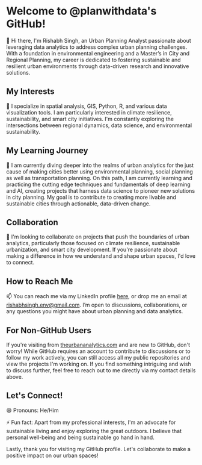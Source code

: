 # Welcome to @planwithdata's GitHub!

👋 Hi there, I'm Rishabh Singh, an Urban Planning Analyst passionate about leveraging data analytics to address complex urban planning challenges. With a foundation in environmental engineering and a Master’s in City and Regional Planning, my career is dedicated to fostering sustainable and resilient urban environments through data-driven research and innovative solutions.

## My Interests
👀 I specialize in spatial analysis, GIS, Python, R, and various data visualization tools. I am particularly interested in climate resilience, sustainability, and smart city initiatives. I'm constantly exploring the intersections between regional dynamics, data science, and environmental sustainability.

## My Learning Journey
🌱 I am currently diving deeper into the realms of urban analytics for the just cause of making cities better using environmental planning, social planning as well as transportation planning. On this path, I am currently learning and practicing the cutting edge techniques and fundamentals of deep learning and AI, creating projects that harness data science to pioneer new solutions in city planning. My goal is to contribute to creating more livable and sustainable cities through actionable, data-driven change.

## Collaboration
💞️ I'm looking to collaborate on projects that push the boundaries of urban analytics, particularly those focused on climate resilience, sustainable urbanization, and smart city development. If you're passionate about making a difference in how we understand and shape urban spaces, I'd love to connect.

## How to Reach Me
📫 You can reach me via my LinkedIn profile [here](www.linkedin.com/in/rishabhsingh9512), or drop me an email at rishabhsingh.env@gmail.com. I’m open to discussions, collaborations, or any questions you might have about urban planning and data analytics.

## For Non-GitHub Users
If you're visiting from [theurbananalytics.com](https://theurbananalytics.com) and are new to GitHub, don't worry! While GitHub requires an account to contribute to discussions or to follow my work actively, you can still access all my public repositories and view the projects I'm working on. If you find something intriguing and wish to discuss further, feel free to reach out to me directly via my contact details above.

## Let's Connect!
😄 Pronouns: He/Him

⚡ Fun fact: Apart from my professional interests, I'm an advocate for sustainable living and enjoy exploring the great outdoors. I believe that personal well-being and being sustainable go hand in hand.

Lastly, thank you for visiting my GitHub profile. Let's collaborate to make a positive impact on our urban spaces!
